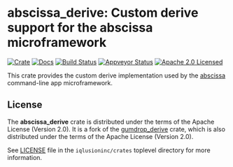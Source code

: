 # abscissa_derive: Custom derive support for the abscissa microframework

[![Crate][crate-image]][crate-link]
[![Docs][docs-image]][docs-link]
[![Build Status][build-image]][build-link]
[![Appveyor Status][appveyor-image]][appveyor-link]
[![Apache 2.0 Licensed][license-image]][license-link]

[crate-image]: https://img.shields.io/crates/v/abscissa_derive.svg
[crate-link]: https://crates.io/crates/abscissa_derive
[docs-image]: https://docs.rs/abscissa_derive/badge.svg
[docs-link]: https://docs.rs/abscissa_derive/
[build-image]: https://circleci.com/gh/iqlusioninc/crates.svg?style=shield
[build-link]: https://circleci.com/gh/iqlusioninc/crates
[appveyor-image]: https://ci.appveyor.com/api/projects/status/1ua33q2njho24e9h?svg=true
[appveyor-link]: https://ci.appveyor.com/project/tony-iqlusion/crates
[license-image]: https://img.shields.io/badge/license-Apache2.0-blue.svg
[license-link]: https://github.com/iqlusioninc/crates/blob/master/LICENSE

This crate provides the custom derive implementation used by the
[abscissa] command-line app microframework.

[abscissa]: https://github.com/iqlusioninc/crates/tree/master/abscissa

## License

The **abscissa_derive** crate is distributed under the terms of the
Apache License (Version 2.0). It is a fork of the [gumdrop_derive]
crate, which is also distributed under the terms of the Apache License
(Version 2.0).

See [LICENSE] file in the `iqlusioninc/crates` toplevel directory for more
information.

[gumdrop_derive]: https://github.com/murarth/gumdrop
[LICENSE]: https://github.com/iqlusioninc/crates/blob/master/LICENSE
